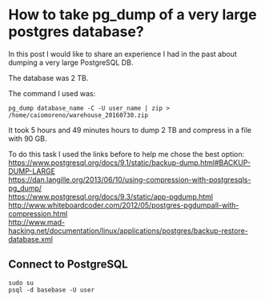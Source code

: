 # How to take pg_dump of a very large postgres database?

In this post I would like to share an experience I had in the past about dumping a very large PostgreSQL DB.

The database was 2 TB.

The command I used was:

```
pg_dump database_name -C -U user_name | zip > /home/caiomoreno/warehouse_20160730.zip

```

It took 5 hours and 49 minutes hours to dump 2 TB and compress in a file with 90 GB.

To do this task I used the links before to help me chose the best option:<BR>
https://www.postgresql.org/docs/9.1/static/backup-dump.html#BACKUP-DUMP-LARGE<BR>
https://dan.langille.org/2013/06/10/using-compression-with-postgresqls-pg_dump/<BR>
https://www.postgresql.org/docs/9.3/static/app-pgdump.html<BR>
http://www.whiteboardcoder.com/2012/05/postgres-pgdumpall-with-compression.html<BR>
http://www.mad-hacking.net/documentation/linux/applications/postgres/backup-restore-database.xml<BR>

## Connect to PostgreSQL
```
sudo su
psql -d basebase -U user
```
